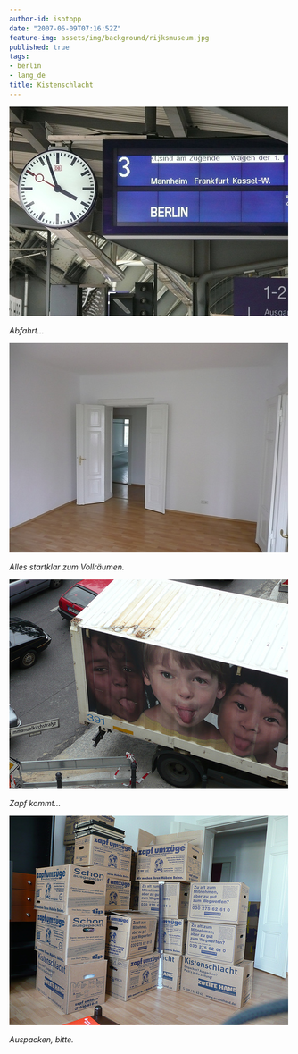 ```yaml
---
author-id: isotopp
date: "2007-06-09T07:16:52Z"
feature-img: assets/img/background/rijksmuseum.jpg
published: true
tags:
- berlin
- lang_de
title: Kistenschlacht
---
```


![](/uploads/umzug_berlin1.jpg)

*Abfahrt...*

![](/uploads/umzug_berlin2.jpg)

*Alles startklar zum Vollräumen.*


![](/uploads/umzug_berlin3.jpg)

*Zapf kommt...*

![](/uploads/umzug_berlin4.jpg)

*Auspacken, bitte.*
